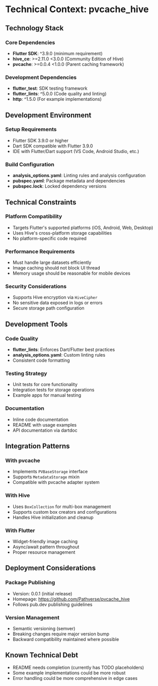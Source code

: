 # Technical Context: pvcache_hive

## Technology Stack

### Core Dependencies
- **Flutter SDK**: ^3.9.0 (minimum requirement)
- **hive_ce**: >=2.11.0 <3.0.0 (Community Edition of Hive)
- **pvcache**: >=0.0.4 <1.0.0 (Parent caching framework)

### Development Dependencies
- **flutter_test**: SDK testing framework
- **flutter_lints**: ^5.0.0 (Code quality and linting)
- **http**: ^1.5.0 (For example implementations)

## Development Environment

### Setup Requirements
- Flutter SDK 3.9.0 or higher
- Dart SDK compatible with Flutter 3.9.0
- IDE with Flutter/Dart support (VS Code, Android Studio, etc.)

### Build Configuration
- **analysis_options.yaml**: Linting rules and analysis configuration
- **pubspec.yaml**: Package metadata and dependencies
- **pubspec.lock**: Locked dependency versions

## Technical Constraints

### Platform Compatibility
- Targets Flutter's supported platforms (iOS, Android, Web, Desktop)
- Uses Hive's cross-platform storage capabilities
- No platform-specific code required

### Performance Requirements
- Must handle large datasets efficiently
- Image caching should not block UI thread
- Memory usage should be reasonable for mobile devices

### Security Considerations
- Supports Hive encryption via `HiveCipher`
- No sensitive data exposed in logs or errors
- Secure storage path configuration

## Development Tools

### Code Quality
- **flutter_lints**: Enforces Dart/Flutter best practices
- **analysis_options.yaml**: Custom linting rules
- Consistent code formatting

### Testing Strategy
- Unit tests for core functionality
- Integration tests for storage operations
- Example apps for manual testing

### Documentation
- Inline code documentation
- README with usage examples
- API documentation via dartdoc

## Integration Patterns

### With pvcache
- Implements `PVBaseStorage` interface
- Supports `MetadataStorage` mixin
- Compatible with pvcache adapter system

### With Hive
- Uses `BoxCollection` for multi-box management
- Supports custom box creators and configurations
- Handles Hive initialization and cleanup

### With Flutter
- Widget-friendly image caching
- Async/await pattern throughout
- Proper resource management

## Deployment Considerations

### Package Publishing
- Version: 0.0.1 (initial release)
- Homepage: https://github.com/Pathverse/pvcache_hive
- Follows pub.dev publishing guidelines

### Version Management
- Semantic versioning (semver)
- Breaking changes require major version bump
- Backward compatibility maintained where possible

## Known Technical Debt
- README needs completion (currently has TODO placeholders)
- Some example implementations could be more robust
- Error handling could be more comprehensive in edge cases
